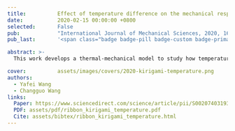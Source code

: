 ```yaml
---
title:          Effect of temperature difference on the mechanical responses of ribbon kirigami：Toward the highly stretchable conductors
date:           2020-02-15 00:00:00 +0800
selected:       False
pub:            "International Journal of Mechanical Sciences, 2020, 168, 105301"
pub_last:       '<span class="badge badge-pill badge-custom badge-primary">Journal</span>'

abstract: >-
  This work develops a thermal-mechanical model to study how temperature differences affect the stretchability of ribbon kirigami conductors. Theoretical predictions are validated by simulations and experiments, offering insights for wearable and stretchable electronics.

cover:          assets/images/covers/2020-kirigami-temperature.png
authors:
  - Yafei Wang
  - Changguo Wang
links:
  Paper: https://www.sciencedirect.com/science/article/pii/S0020740319330838
  PDF: assets/pdf/ribbon_kirigami_temperature.pdf
  Cite: assets/bibtex/ribbon_kirigami_temperature.html
---
```

